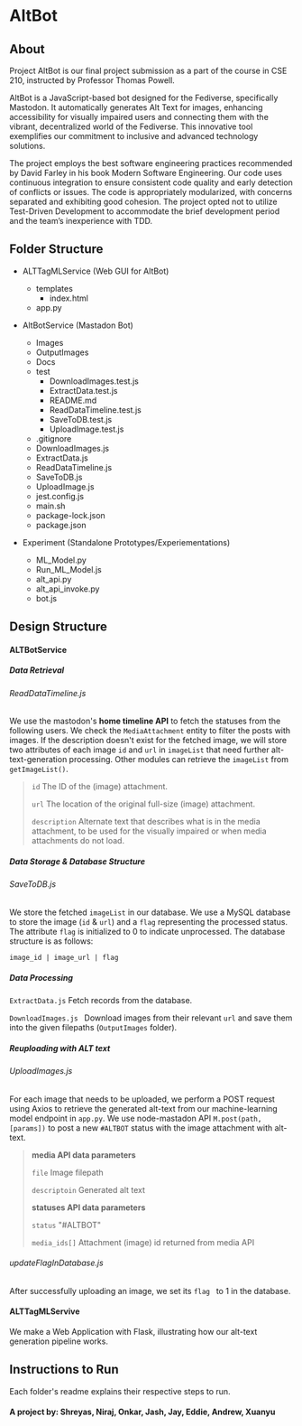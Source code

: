 # AltBot

## About
<p class="has-line-data" data-line-start="0" data-line-end="1">Project AltBot is our final project submission as a part of the course in CSE 210, instructed by Professor Thomas Powell.</p>
<p class="has-line-data" data-line-start="4" data-line-end="5">AltBot is a JavaScript-based bot designed for the Fediverse, specifically Mastodon. It automatically generates Alt Text for images, enhancing accessibility for visually impaired users and connecting them with the vibrant, decentralized world of the Fediverse. This innovative tool exemplifies our commitment to inclusive and advanced technology solutions.</p>
<p class="has-line-data" data-line-start="7" data-line-end="8">The project employs the best software engineering practices recommended by David Farley in his book Modern Software Engineering. Our code uses continuous integration to ensure consistent code quality and early detection of conflicts or issues. The code is appropriately modularized, with concerns separated and exhibiting good cohesion. The project opted not to utilize Test-Driven Development to accommodate the brief development period and the team’s inexperience with TDD.</p>


## Folder Structure

- ALTTagMLService  (Web GUI for AltBot)
    - templates
        -  index.html
    - app.py

- AltBotService (Mastadon Bot)
    - Images
    - OutputImages
    - Docs
    - test
        - DownloadImages.test.js
        - ExtractData.test.js
        - README.md
        - ReadDataTimeline.test.js
        - SaveToDB.test.js
        - UploadImage.test.js
    - .gitignore
    - DownloadImages.js
    - ExtractData.js
    - ReadDataTimeline.js
    - SaveToDB.js
    - UploadImage.js
    - jest.config.js
    - main.sh
    - package-lock.json
    - package.json
- Experiment (Standalone Prototypes/Experiementations)
    - ML_Model.py
    - Run_ML_Model.js
    - alt_api.py
    - alt_api_invoke.py
    - bot.js

## Design Structure

#### ALTBotService

##### Data Retrieval

###### ReadDataTimeline.js

We use the mastodon's **home timeline API** to fetch the statuses from the following users. We check the `MediaAttachment` entity to filter the posts with images. If the description doesn't exist for the fetched image, we will store two attributes of each image `id` and `url` in `imageList` that need further alt-text-generation processing. Other modules can retrieve the `imageList` from `getImageList()`.

> `id` The ID of the (image) attachment.
>
> `url`  The location of the original full-size (image) attachment.
>
>  `description`  Alternate text that describes what is in the media attachment, to be used for the visually impaired or when media attachments do not load.



##### Data Storage & Database Structure

###### SaveToDB.js

We store the fetched `imageList` in our database. We use a MySQL database to store the image (`id` & `url`) and a `flag` representing the processed status. The attribute `flag`  is initialized to 0 to indicate unprocessed. The database structure is as follows:

`image_id | image_url | flag`



##### Data Processing

`ExtractData.js`  Fetch records from the database.

`DownloadImages.js `  Download images from their relevant `url` and save them into the given filepaths (`OutputImages` folder).



##### Reuploading with ALT text

###### UploadImages.js

For each image that needs to be uploaded, we perform a POST request using Axios to retrieve the generated alt-text from our machine-learning model endpoint in `app.py`. We use node-mastadon API `M.post(path, [params])` to post a new `#ALTBOT` status with the image attachment with alt-text.

> **media API data parameters**
>
> `file` Image filepath
>
> `descriptoin` Generated alt text
>
> 
>
> **statuses API data parameters** 
>
> `status` "#ALTBOT"
>
> `media_ids[]` Attachment (image) id returned from media API

###### updateFlagInDatabase.js

After successfully uploading an image, we set its `flag ` to 1 in the database.



#### ALTTagMLServive

We make a Web Application with Flask, illustrating how our alt-text generation pipeline works. 


## Instructions to Run

Each folder's readme explains their respective steps to run.


#### A project by: Shreyas, Niraj, Onkar, Jash, Jay, Eddie, Andrew, Xuanyu
